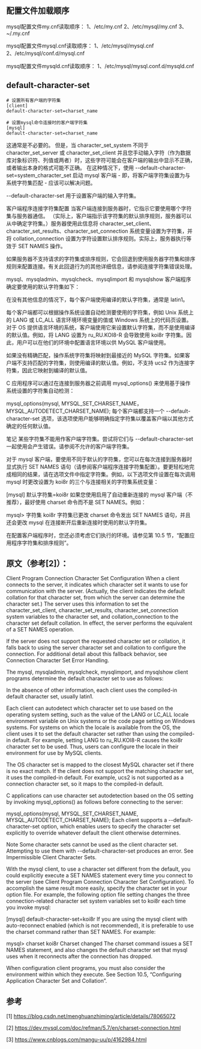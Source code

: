 ## 配置文件加载顺序
mysql配置文件my.cnf读取顺序：
1、/etc/my.cnf
2、/etc/mysql/my.cnf
3、~/.my.cnf

mysql配置文件mysql.cnf读取顺序：
1、/etc/mysql/mysql.cnf
2、/etc/mysql/conf.d/mysql.cnf

mysql配置文件mysqld.cnf读取顺序：
1、/etc/mysql/mysql.conf.d/mysqld.cnf

## default-character-set
```shell
# 设置所有客户端的字符集
[client]
default-character-set=charset_name

# 设置mysql命令连接时的客户端字符集
[mysql]
default-character-set=charset_name
```
这通常是不必要的。 但是，当 character_set_system 不同于 character_set_server 或 character_set_client 并且您手动输入字符（作为数据库对象标识符、列值或两者）时，这些字符可能会在客户端的输出中显示不正确，或者输出本身的格式可能不正确。 在这种情况下，使用 --default-character-set=system_character_set 启动 mysql 客户端 - 即，将客户端字符集设置为与系统字符集匹配 - 应该可以解决问题。

--default-character-set 用于设置客户端的输入字符集。

客户端程序连接字符集配置
当客户端连接到服务器时，它指示它要使用哪个字符集与服务器通信。 （实际上，客户端指示该字符集的默认排序规则，服务器可以从中确定字符集。）服务器使用此信息将 character_set_client、character_set_results、character_set_connection 系统变量设置为字符集，并将 collat​​ion_connection 设置为字符设置默认排序规则。实际上，服务器执行等效于 SET NAMES 操作。

如果服务器不支持请求的字符集或排序规则，它会回退到使用服务器字符集和排序规则来配置连接。有关此回退行为的其他详细信息，请参阅连接字符集错误处理。

mysql、mysqladmin、mysqlcheck、mysqlimport 和 mysqlshow 客户端程序确定要使用的默认字符集如下：

在没有其他信息的情况下，每个客户端使用编译的默认字符集，通常是 latin1。

每个客户端都可以根据操作系统设置自动检测要使用的字符集，例如 Unix 系统上的 LANG 或 LC_ALL 语言环境环境变量的值或 Windows 系统上的代码页设置。对于 OS 提供语言环境的系统，客户端使用它来设置默认字符集，而不是使用编译的默认值。例如，将 LANG 设置为 ru_RU.KOI8-R 会导致使用 koi8r 字符集。因此，用户可以在他们的环境中配置语言环境以供 MySQL 客户端使用。

如果没有精确匹配，操作系统字符集将映射到最接近的 MySQL 字符集。如果客户端不支持匹配的字符集，则使用编译的默认值。例如，不支持 ucs2 作为连接字符集，因此它映射到编译的默认值。

C 应用程序可以通过在连接到服务器之前调用 mysql_options() 来使用基于操作系统设置的字符集自动检测：

mysql_options(mysql,
              MYSQL_SET_CHARSET_NAME，
              MYSQL_AUTODETECT_CHARSET_NAME);
每个客户端都支持一个 --default-character-set 选项，该选项使用户能够明确指定字符集以覆盖客户端以其他方式确定的任何默认值。

笔记
某些字符集不能用作客户端字符集。尝试将它们与 --default-character-set 一起使用会产生错误。请参阅不允许的客户端字符集。

对于 mysql 客户端，要使用不同于默认的字符集，您可以在每次连接到服务器时显式执行 SET NAMES 语句（请参阅客户端程序连接字符集配置）。要更轻松地完成相同的结果，请在选项文件中指定字符集。例如，以下选项文件设置在每次调用 mysql 时更改设置为 koi8r 的三个与连接相关的字符集系统变量：

[mysql]
默认字符集=koi8r
如果您使用启用了自动重新连接的 mysql 客户端（不推荐），最好使用 charset 命令而不是 SET NAMES。例如：

mysql> 字符集 koi8r
字符集已更改
charset 命令发出 SET NAMES 语句，并且还会更改 mysql 在连接断开后重新连接时使用的默认字符集。

在配置客户端程序时，您还必须考虑它们执行的环境。请参见第 10.5 节，“配置应用程序字符集和排序规则”。

## 原文（参考[2]）：
Client Program Connection Character Set Configuration
When a client connects to the server, it indicates which character set it wants to use for communication with the server. (Actually, the client indicates the default collation for that character set, from which the server can determine the character set.) The server uses this information to set the character_set_client, character_set_results, character_set_connection system variables to the character set, and collation_connection to the character set default collation. In effect, the server performs the equivalent of a SET NAMES operation.

If the server does not support the requested character set or collation, it falls back to using the server character set and collation to configure the connection. For additional detail about this fallback behavior, see Connection Character Set Error Handling.

The mysql, mysqladmin, mysqlcheck, mysqlimport, and mysqlshow client programs determine the default character set to use as follows:

In the absence of other information, each client uses the compiled-in default character set, usually latin1.

Each client can autodetect which character set to use based on the operating system setting, such as the value of the LANG or LC_ALL locale environment variable on Unix systems or the code page setting on Windows systems. For systems on which the locale is available from the OS, the client uses it to set the default character set rather than using the compiled-in default. For example, setting LANG to ru_RU.KOI8-R causes the koi8r character set to be used. Thus, users can configure the locale in their environment for use by MySQL clients.

The OS character set is mapped to the closest MySQL character set if there is no exact match. If the client does not support the matching character set, it uses the compiled-in default. For example, ucs2 is not supported as a connection character set, so it maps to the compiled-in default.

C applications can use character set autodetection based on the OS setting by invoking mysql_options() as follows before connecting to the server:

mysql_options(mysql,
              MYSQL_SET_CHARSET_NAME,
              MYSQL_AUTODETECT_CHARSET_NAME);
Each client supports a --default-character-set option, which enables users to specify the character set explicitly to override whatever default the client otherwise determines.

Note
Some character sets cannot be used as the client character set. Attempting to use them with --default-character-set produces an error. See Impermissible Client Character Sets.

With the mysql client, to use a character set different from the default, you could explicitly execute a SET NAMES statement every time you connect to the server (see Client Program Connection Character Set Configuration). To accomplish the same result more easily, specify the character set in your option file. For example, the following option file setting changes the three connection-related character set system variables set to koi8r each time you invoke mysql:

[mysql]
default-character-set=koi8r
If you are using the mysql client with auto-reconnect enabled (which is not recommended), it is preferable to use the charset command rather than SET NAMES. For example:

mysql> charset koi8r
Charset changed
The charset command issues a SET NAMES statement, and also changes the default character set that mysql uses when it reconnects after the connection has dropped.

When configuration client programs, you must also consider the environment within which they execute. See Section 10.5, “Configuring Application Character Set and Collation”.

## 参考
[1] https://blog.csdn.net/menghuanzhiming/article/details/78065072

[2] https://dev.mysql.com/doc/refman/5.7/en/charset-connection.html

[3] https://www.cnblogs.com/mangu-uu/p/4162984.html